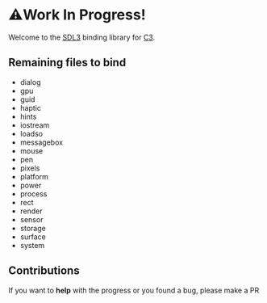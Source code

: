# ⚠️Work In Progress!

Welcome to the [SDL3](https://github.com/libsdl-org/SDL) binding library for [C3](https://github.com/c3lang/c3c).

## Remaining files to bind

- dialog
- gpu
- guid
- haptic
- hints
- iostream
- loadso
- messagebox
- mouse
- pen
- pixels
- platform
- power
- process
- rect
- render
- sensor
- storage
- surface
- system

## Contributions

If you want to **help** with the progress or you found a bug, please make a PR
